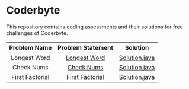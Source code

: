 # Coderbyte
This repository contains coding assessments and their solutions for free challenges of Coderbyte.



|   		Problem Name  			 |       Problem Statement                                        																																																|                                                                                                     Solution                                                                                                                                                 |
|:----------------------------------:|:------------------------------------------------------------------------------------------------------------------------------------------------------------------------------------------------------------------------------------------------------------:|:------------------------------------------------------------------------------------------------------------------------------------------------------------------------------------------------------------------------------------------------------------:|
|           Longest Word			 | [Longest Word](https://github.com/Nitin96Bisht/Coderbyte/blob/master/ProblemStatements/LongestWord.PNG)           												   							| [Solution.java](https://github.com/Nitin96Bisht/Coderbyte/blob/master/src/com/coderbyte/challenges/LongestWord.java)                       																   |
|           Check Nums			 | [Check Nums](https://github.com/Nitin96Bisht/Coderbyte/blob/master/ProblemStatements/CheckNums.PNG)           												   							| [Solution.java](https://github.com/Nitin96Bisht/Coderbyte/blob/master/src/com/coderbyte/challenges/CheckNums.java)                       																   |
|           First Factorial			 | [First Factorial](https://github.com/Nitin96Bisht/Coderbyte/blob/master/ProblemStatements/FirstFactorial.PNG)           												   							| [Solution.java](https://github.com/Nitin96Bisht/Coderbyte/blob/master/src/com/coderbyte/challenges/FirstFactorial.java)                       																   |

